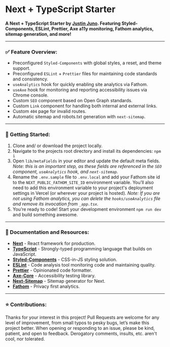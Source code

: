 # Next + TypeScript Starter

**A Next + TypeScript Starter by [Justin Juno](https://justinjuno.dev/). Featuring Styled-Components, ESLint, Prettier, Axe a11y monitoring, Fathom analytics, sitemap generation, and more!**

---

### ✅ Feature Overview:

- Preconfigured `Styled-Components` with global styles, a reset, and theme support.
- Preconfigured `ESLint` + `Prettier` files for maintaining code standards and consistency.
- `useAnalytics` hook for quickly enabling site analytics via Fathom.
- `useAxe` hook for monitoring and reporting accessibility issues via Chrome console.
- Custom `SEO` component based on Open Graph standards.
- Custom `Link` component for handling both internal and external links.
- Custom `404` page for invalid routes.
- Automatic sitemap and robots.txt generation with `next-sitemap`.

---

### 🚀 Getting Started:

1. Clone and/ or download the project locally.
2. Navigate to the projects root directory and install its dependencies: `npm i`
3. Open `lib/metaFields` in your editor and update the default meta fields. _Note: this is an important step, as these fields are referenced in the `SEO` component, `useAnalytics` hook, and `next-sitemap`._
4. Rename the `.env.sample` file to `.env.local` and add your Fathom site id to the `NEXT_PUBLIC_FATHOM_SITE_ID` environment variable. You’ll also need to add this environment variable to your project's deployment settings in Vercel (or wherever your project is hosted). _Note:_ _If you are not using Fathom analytics, you can delete the `hooks/useAnalytics` file and remove its invocation from `_app.tsx`._
5. You’re ready to code! Start your development environment `npm run dev` and build something awesome.

---

### 🔗 Documentation and Resources:

- **[Next](https://nextjs.org/)** - React framework for production.
- **[TypeScript](https://www.typescriptlang.org/)** - Strongly-typed programming language that builds on JavaScript.
- **[Styled-Components](https://styled-components.com/)** - CSS-in-JS styling solution.
- **[ESLint](https://eslint.org/)** - Code analysis tool monitoring code and maintaining quality.
- **[Prettier](https://prettier.io/)** - Opinionated code formatter.
- **[Axe-Core](https://www.npmjs.com/package/@axe-core/react)** - Accessibility testing library.
- **[Next-Sitemap](https://www.npmjs.com/package/next-sitemap)** - Sitemap generator for Next.
- **[Fathom](https://usefathom.com/ref/FBBCWG)** - Privacy first analytics.

---

### ⭐️ Contributions:

Thanks for your interest in this project! Pull Requests are welcome for any level of improvement, from small typos to pesky bugs, let’s make this project better. When opening or responding to an issue, please be kind, patient, and open to feedback. Derogatory comments, insults, etc. aren't cool, nor tolerated.

